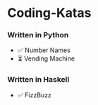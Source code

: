 # Coding-Katas

### Written in Python
- ✅ Number Names 
- ⏳ Vending Machine

### Written in Haskell
- ✅ FizzBuzz
